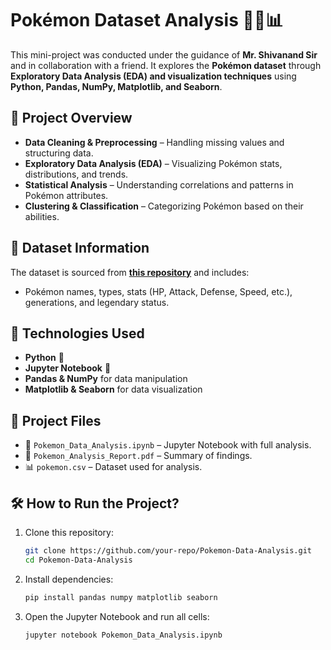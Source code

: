 # Pokémon Dataset Analysis 🧑‍💻📊  

This mini-project was conducted under the guidance of **Mr. Shivanand Sir** and in collaboration with a friend. It explores the **Pokémon dataset** through **Exploratory Data Analysis (EDA) and visualization techniques** using **Python, Pandas, NumPy, Matplotlib, and Seaborn**.  

## 📌 **Project Overview**  
- **Data Cleaning & Preprocessing** – Handling missing values and structuring data.  
- **Exploratory Data Analysis (EDA)** – Visualizing Pokémon stats, distributions, and trends.  
- **Statistical Analysis** – Understanding correlations and patterns in Pokémon attributes.  
- **Clustering & Classification** – Categorizing Pokémon based on their abilities.  

## 📂 **Dataset Information**  
The dataset is sourced from **[this repository](https://gist.github.com/armgilles/194bcff35001e7eb53a2a8b441e8b2c6)** and includes:  
- Pokémon names, types, stats (HP, Attack, Defense, Speed, etc.), generations, and legendary status.  

## 🚀 **Technologies Used**  
- **Python** 🐍  
- **Jupyter Notebook** 📓  
- **Pandas & NumPy** for data manipulation  
- **Matplotlib & Seaborn** for data visualization  

## 📂 **Project Files**  
- 📜 `Pokemon_Data_Analysis.ipynb` – Jupyter Notebook with full analysis.  
- 📄 `Pokemon_Analysis_Report.pdf` – Summary of findings.  
- 📊 `pokemon.csv` – Dataset used for analysis.  

## 🛠 **How to Run the Project?**  
1. Clone this repository:  
   ```bash
   git clone https://github.com/your-repo/Pokemon-Data-Analysis.git
   cd Pokemon-Data-Analysis
2. Install dependencies:
    ```bash
    pip install pandas numpy matplotlib seaborn
    ```
3. Open the Jupyter Notebook and run all cells:
   ```bash
   jupyter notebook Pokemon_Data_Analysis.ipynb


